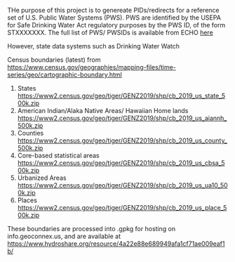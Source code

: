 THe purpose of this project is to genereate PIDs/redirects for a reference set of U.S. Public Water Systems (PWS). PWS are identified by the USEPA for Safe Drinking Water Act regulatory purposes by the PWS ID, of the form STXXXXXXX. The full list of PWS/ PWSIDs is available from ECHO [here](https://echo.epa.gov/files/echodownloads/SDWA_downloads.zip)



However, state data systems such as Drinking Water Watch



Census boundaries (latest) from https://www.census.gov/geographies/mapping-files/time-series/geo/cartographic-boundary.html

1. States https://www2.census.gov/geo/tiger/GENZ2019/shp/cb_2019_us_state_500k.zip
2. American Indian/Alaka Native Areas/ Hawaiian Home lands  https://www2.census.gov/geo/tiger/GENZ2019/shp/cb_2019_us_aiannh_500k.zip
3. Counties https://www2.census.gov/geo/tiger/GENZ2019/shp/cb_2019_us_county_500k.zip
4. Core-based statistical areas https://www2.census.gov/geo/tiger/GENZ2019/shp/cb_2019_us_cbsa_500k.zip
5. Urbanized Areas https://www2.census.gov/geo/tiger/GENZ2019/shp/cb_2019_us_ua10_500k.zip
6. Places https://www2.census.gov/geo/tiger/GENZ2019/shp/cb_2019_us_place_500k.zip

These boundaries are processed into .gpkg for hosting on info.geoconnex.us, and are available at https://www.hydroshare.org/resource/4a22e88e689949afa1cf71ae009eaf1b/
